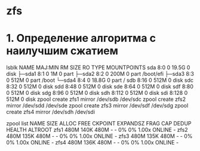 # zfs
# 1. Определение алгоритма с наилучшим сжатием
lsblk
NAME   MAJ:MIN RM  SIZE RO TYPE MOUNTPOINTS
sda      8:0    0 19.5G  0 disk
├─sda1   8:1    0    1M  0 part
├─sda2   8:2    0  200M  0 part /boot/efi
├─sda3   8:3    0  512M  0 part /boot
└─sda4   8:4    0 18.8G  0 part /
sdb      8:16   0  512M  0 disk
sdc      8:32   0  512M  0 disk
sdd      8:48   0  512M  0 disk
sde      8:64   0  512M  0 disk
sdf      8:80   0  512M  0 disk
sdg      8:96   0  512M  0 disk
sdh      8:112  0  512M  0 disk
sdi      8:128  0  512M  0 disk
zpool create zfs1 mirror /dev/sdb /dev/sdc
zpool create zfs2 mirror /dev/sdd /dev/sde
zpool create zfs3 mirror /dev/sdf /dev/sdg
zpool create zfs4 mirror /dev/sdh /dev/sdi

zpool list
NAME   SIZE  ALLOC   FREE  CKPOINT  EXPANDSZ   FRAG    CAP  DEDUP    HEALTH  ALTROOT
zfs1   480M   140K   480M        -         -     0%     0%  1.00x    ONLINE  -
zfs2   480M   135K   480M        -         -     0%     0%  1.00x    ONLINE  -
zfs3   480M   135K   480M        -         -     0%     0%  1.00x    ONLINE  -
zfs4   480M   136K   480M        -         -     0%     0%  1.00x    ONLINE  -